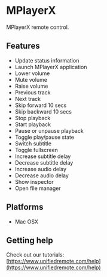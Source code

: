 # MPlayerX
MPlayerX remote control.

## Features
*  Update status information
*  Launch MPlayerX application
*  Lower volume
*  Mute volume
*  Raise volume
*  Previous track
*  Next track
*  Skip forward 10 secs
*  Skip backward 10 secs
*  Stop playback
*  Start playback
*  Pause or unpause playback
*  Toggle play/pause state
*  Switch subtitle
*  Toggle fullscreen
*  Increase subtitle delay
*  Decrease subtitle delay
*  Increase audio delay
*  Decrease audio delay
*  Show inspector
*  Open file manager

## Platforms
* Mac OSX

## Getting help
Check out our tutorials: <br>
[https://www.unifiedremote.com/help](https://www.unifiedremote.com/help)
